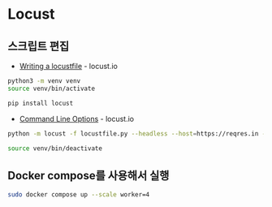 # Locust

## 스크립트 편집

- [Writing a locustfile](https://docs.locust.io/en/stable/writing-a-locustfile.html) - locust.io

```sh
python3 -m venv venv
source venv/bin/activate
```

```sh
pip install locust
```

- [Command Line Options](https://docs.locust.io/en/stable/configuration.html#command-line-options) - locust.io

```sh
python -m locust -f locustfile.py --headless --host=https://reqres.in -u 10 -r 2 -t 1m --csv=results
```

```sh
source venv/bin/deactivate
```

## Docker compose를 사용해서 실행

```sh
sudo docker compose up --scale worker=4
```
